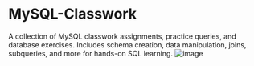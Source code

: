 # MySQL-Classwork
A collection of MySQL classwork assignments, practice queries, and database exercises. Includes schema creation, data manipulation, joins, subqueries, and more for hands-on SQL learning.
![image](https://github.com/user-attachments/assets/5e7a0e86-bc4c-4e34-ad4a-939f31a69b18)
